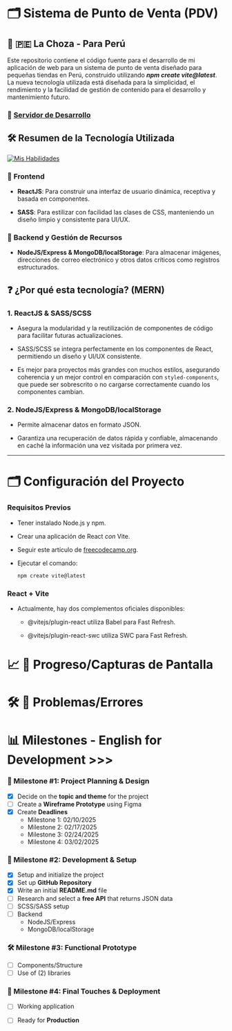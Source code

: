 # 🗂 Sistema de Punto de Venta (PDV)

## 🦙 🇵🇪 **La Choza - Para Perú**

Este repositorio contiene el código fuente para el desarrollo de mi aplicación de web para un sistema de punto de venta diseñado para pequeñas tiendas en Perú, construido utilizando _**npm create vite@latest**_. La nueva tecnología utilizada está diseñada para la simplicidad, el rendimiento y la facilidad de gestión de contenido para el desarrollo y mantenimiento futuro.

### 🚧 [Servidor de Desarrollo](https://punto-de-venta.netlify.app/)

## 🛠️ **Resumen de la Tecnología Utilizada**  
[![Mis Habilidades](https://skillicons.dev/icons?i=js,html,css)](https://skillicons.dev)

### 📘 **Frontend**

- **ReactJS**: Para construir una interfaz de usuario dinámica, receptiva y basada en componentes.

- **SASS**: Para estilizar con facilidad las clases de CSS, manteniendo un diseño limpio y consistente para UI/UX.

### 📖 **Backend y Gestión de Recursos**

- **NodeJS/Express & MongoDB/localStorage**: Para almacenar imágenes, direcciones de correo electrónico y otros datos críticos como registros estructurados.

## ❓ **¿Por qué esta tecnología? (MERN)**

### **1. ReactJS & SASS/SCSS**

- Asegura la modularidad y la reutilización de componentes de código para facilitar futuras actualizaciones.

- SASS/SCSS se integra perfectamente en los componentes de React, permitiendo un diseño y UI/UX consistente.

- Es mejor para proyectos más grandes con muchos estilos, asegurando coherencia y un mejor control en comparación con `styled-components`, que puede ser sobrescrito o no cargarse correctamente cuando los componentes cambian.

### **2. NodeJS/Express & MongoDB/localStorage**

- Permite almacenar datos en formato JSON.

- Garantiza una recuperación de datos rápida y confiable, almacenando en caché la información una vez visitada por primera vez.

---

# 🗂 Configuración del Proyecto  

### **Requisitos Previos**

- Tener instalado Node.js y npm.

- Crear una aplicación de React _con_ Vite.

- Seguir este artículo de [freecodecamp.org](https://www.freecodecamp.org/news/how-to-create-a-react-app-in-2024/#:~:text=Create%20React%20App%20has%20been,new%20React%20project%20in%202024.).

- Ejecutar el comando:  
  ```sh
  npm create vite@latest

### React + Vite
- Actualmente, hay dos complementos oficiales disponibles:

	- @vitejs/plugin-react utiliza Babel para Fast Refresh.

	- @vitejs/plugin-react-swc utiliza SWC para Fast Refresh.

# 📈 📸 Progreso/Capturas de Pantalla

# 🛠️ 🐛 Problemas/Errores

# 📊 Milestones - English for Development >>> 

### 📌 Milestone #1: **Project Planning & Design** 
- [x] Decide on the **topic and theme** for the project
- [ ] Create a **Wireframe Prototype** using Figma
- [x] Create **Deadlines**
    - Milestone 1: 02/10/2025
    - Milestone 2: 02/17/2025
    - Milestone 3: 02/24/2025
    - Milestone 4: 03/02/2025

### 🚀 Milestone #2: **Development & Setup** 
- [x] Setup and initialize the project
- [x] Set up **GitHub Repository**
- [x] Write an initial **README.md** file
- [ ] Research and select a **free API** that returns JSON data
- [ ] SCSS/SASS setup
- [ ] Backend
    - NodeJS/Express
    - MongoDB/localStorage

### 🛠️ Milestone #3: **Functional Prototype** 
- [ ] Components/Structure
- [ ] Use of (2) libraries

### 🎨 Milestone #4: **Final Touches & Deployment** 
- [ ] Working application
- [ ] Ready for **Production**


